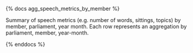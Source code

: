 {% docs agg_speech_metrics_by_member %}

Summary of speech metrics (e.g. number of words, sittings, topics) by member, parliament, year month.
Each row represents an aggregation by parliament, member, year-month.

{% enddocs %}